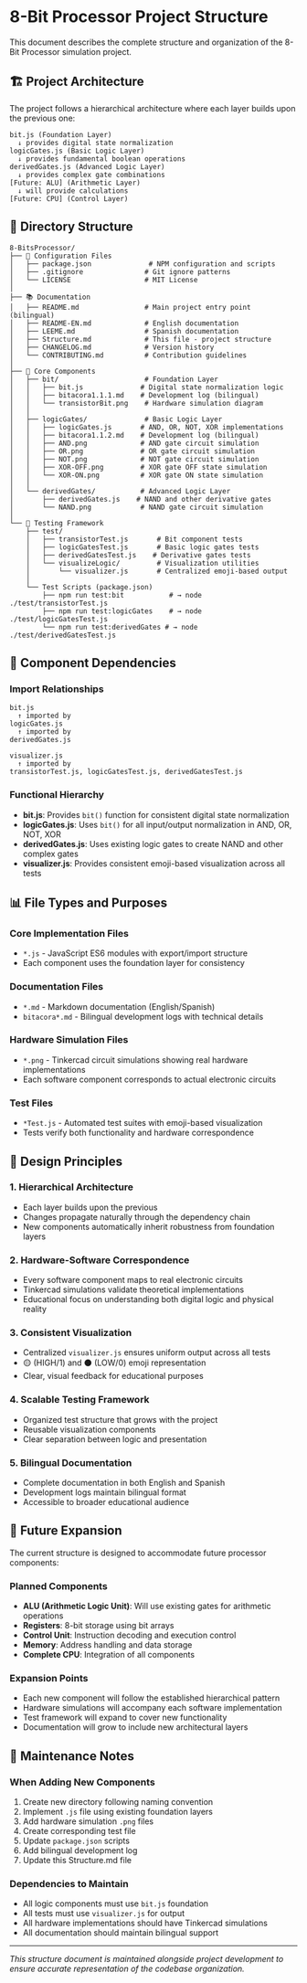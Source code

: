 # 8-Bit Processor Project Structure

This document describes the complete structure and organization of the 8-Bit Processor simulation project.

## 🏗️ Project Architecture

The project follows a hierarchical architecture where each layer builds upon the previous one:

```
bit.js (Foundation Layer)
  ↓ provides digital state normalization
logicGates.js (Basic Logic Layer)
  ↓ provides fundamental boolean operations
derivedGates.js (Advanced Logic Layer)
  ↓ provides complex gate combinations
[Future: ALU] (Arithmetic Layer)
  ↓ will provide calculations
[Future: CPU] (Control Layer)
```

## 📁 Directory Structure

```
8-BitsProcessor/
├── 📄 Configuration Files
│   ├── package.json              # NPM configuration and scripts
│   ├── .gitignore               # Git ignore patterns
│   └── LICENSE                  # MIT License
│
├── 📚 Documentation
│   ├── README.md                # Main project entry point (bilingual)
│   ├── README-EN.md             # English documentation
│   ├── LEEME.md                 # Spanish documentation
│   ├── Structure.md             # This file - project structure
│   ├── CHANGELOG.md             # Version history
│   └── CONTRIBUTING.md          # Contribution guidelines
│
├── 🔧 Core Components
│   ├── bit/                     # Foundation Layer
│   │   ├── bit.js              # Digital state normalization logic
│   │   ├── bitacora1.1.1.md    # Development log (bilingual)
│   │   └── transistorBit.png    # Hardware simulation diagram
│   │
│   ├── logicGates/              # Basic Logic Layer
│   │   ├── logicGates.js       # AND, OR, NOT, XOR implementations
│   │   ├── bitacora1.1.2.md    # Development log (bilingual)
│   │   ├── AND.png             # AND gate circuit simulation
│   │   ├── OR.png              # OR gate circuit simulation
│   │   ├── NOT.png             # NOT gate circuit simulation
│   │   ├── XOR-OFF.png         # XOR gate OFF state simulation
│   │   └── XOR-ON.png          # XOR gate ON state simulation
│   │
│   └── derivedGates/           # Advanced Logic Layer
│       ├── derivedGates.js    # NAND and other derivative gates
│       └── NAND.png            # NAND gate circuit simulation
│
└── 🧪 Testing Framework
    ├── test/
    │   ├── transistorTest.js       # Bit component tests
    │   ├── logicGatesTest.js       # Basic logic gates tests
    │   ├── derivedGatesTest.js    # Derivative gates tests
    │   └── visualizeLogic/         # Visualization utilities
    │       └── visualizer.js       # Centralized emoji-based output
    │
    └── Test Scripts (package.json)
        ├── npm run test:bit           # → node ./test/transistorTest.js
        ├── npm run test:logicGates    # → node ./test/logicGatesTest.js
        └── npm run test:derivedGates # → node ./test/derivedGatesTest.js
```

## 🔗 Component Dependencies

### Import Relationships
```
bit.js
  ↑ imported by
logicGates.js
  ↑ imported by
derivedGates.js

visualizer.js
  ↑ imported by
transistorTest.js, logicGatesTest.js, derivedGatesTest.js
```

### Functional Hierarchy
- **bit.js**: Provides `bit()` function for consistent digital state normalization
- **logicGates.js**: Uses `bit()` for all input/output normalization in AND, OR, NOT, XOR
- **derivedGates.js**: Uses existing logic gates to create NAND and other complex gates
- **visualizer.js**: Provides consistent emoji-based visualization across all tests

## 📊 File Types and Purposes

### Core Implementation Files
- `*.js` - JavaScript ES6 modules with export/import structure
- Each component uses the foundation layer for consistency

### Documentation Files
- `*.md` - Markdown documentation (English/Spanish)
- `bitacora*.md` - Bilingual development logs with technical details

### Hardware Simulation Files  
- `*.png` - Tinkercad circuit simulations showing real hardware implementations
- Each software component corresponds to actual electronic circuits

### Test Files
- `*Test.js` - Automated test suites with emoji-based visualization
- Tests verify both functionality and hardware correspondence

## 🎯 Design Principles

### 1. Hierarchical Architecture
- Each layer builds upon the previous
- Changes propagate naturally through the dependency chain
- New components automatically inherit robustness from foundation layers

### 2. Hardware-Software Correspondence
- Every software component maps to real electronic circuits
- Tinkercad simulations validate theoretical implementations
- Educational focus on understanding both digital logic and physical reality

### 3. Consistent Visualization
- Centralized `visualizer.js` ensures uniform output across all tests
- 🟡 (HIGH/1) and ⚫ (LOW/0) emoji representation
- Clear, visual feedback for educational purposes

### 4. Scalable Testing Framework
- Organized test structure that grows with the project
- Reusable visualization components
- Clear separation between logic and presentation

### 5. Bilingual Documentation
- Complete documentation in both English and Spanish
- Development logs maintain bilingual format
- Accessible to broader educational audience

## 🚀 Future Expansion

The current structure is designed to accommodate future processor components:

### Planned Components
- **ALU (Arithmetic Logic Unit)**: Will use existing gates for arithmetic operations
- **Registers**: 8-bit storage using bit arrays
- **Control Unit**: Instruction decoding and execution control
- **Memory**: Address handling and data storage
- **Complete CPU**: Integration of all components

### Expansion Points
- Each new component will follow the established hierarchical pattern
- Hardware simulations will accompany each software implementation
- Test framework will expand to cover new functionality
- Documentation will grow to include new architectural layers

## 📝 Maintenance Notes

### When Adding New Components
1. Create new directory following naming convention
2. Implement `.js` file using existing foundation layers
3. Add hardware simulation `.png` files
4. Create corresponding test file
5. Update `package.json` scripts
6. Add bilingual development log
7. Update this Structure.md file

### Dependencies to Maintain
- All logic components must use `bit.js` foundation
- All tests must use `visualizer.js` for output
- All hardware implementations should have Tinkercad simulations
- All documentation should maintain bilingual support

---

*This structure document is maintained alongside project development to ensure accurate representation of the codebase organization.*